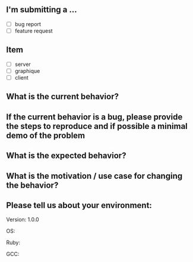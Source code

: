 ## I'm submitting a ...

- [ ] bug report
- [ ] feature request

## Item

- [ ] server
- [ ] graphique
- [ ] client

## What is the current behavior?

## If the current behavior is a bug, please provide the steps to reproduce and if possible a minimal demo of the problem

## What is the expected behavior?

## What is the motivation / use case for changing the behavior?

## Please tell us about your environment:

Version: 1.0.0

OS: <distribution> <version>

Ruby: <version>

GCC: <version>

